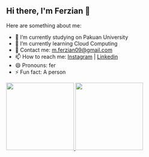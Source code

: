 ## Hi there, I'm **Ferzian** 👋

Here are something about me:

- 🔭 I’m currently studying on Pakuan University
- 🌱 I’m currently learning Cloud Computing
- 💬 Contact me: m.ferzian09@gmail.com 
- 📫 How to reach me: [Instagram](https://www.instagram.com/ferzian9) | [Linkedin](https://www.linkedin.com/in/ferzian)
- 😄 Pronouns: fer
- ⚡ Fun fact: A person

<p align="left">
<a href="https://github.com/ferzian">
  <img height="180em" src="https://github-readme-stats-eight-theta.vercel.app/api?username=ferzian&show_icons=true&theme=algolia&include_all_commits=true&count_private=true"/>
  <img height="180em" src="https://github-readme-stats-eight-theta.vercel.app/api/top-langs/?username=ferzian&layout=compact&theme=algolia"/>
</a>
</p>
